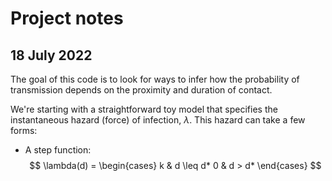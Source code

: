 # Project notes

## 18 July 2022 

The goal of this code is to look for ways to infer how the probability of transmission depends on the proximity and duration of contact. 

We're starting with a straightforward toy model that specifies the instantaneous hazard (force) of infection, $\lambda$. This hazard can take a few forms: 

- A step function: 
$$ \lambda(d) = 
	\begin{cases} 
		k & d \leq d*
		0 & d > d*
	\end{cases} 
$$ 